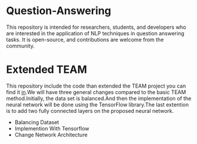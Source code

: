 # Question-Answering
This repository is intended for researchers, students, and developers who are interested in the application of NLP techniques in question answering tasks. It is open-source, and contributions are welcome from the community.

# Extended TEAM
This repository include the code than extended the TEAM project you can find it [in](https://github.com/declare-lab/TEAM).We will have three general changes compared to the basic TEAM method.Initially, the data set is balanced.And then the implementation of the neural network will be done using the TensorFlow library.The last extention is to add two fully connected layers on the proposed neural network.
- Balancing Dataset 
- Implemention With Tensorflow
- Change Network Architecture
